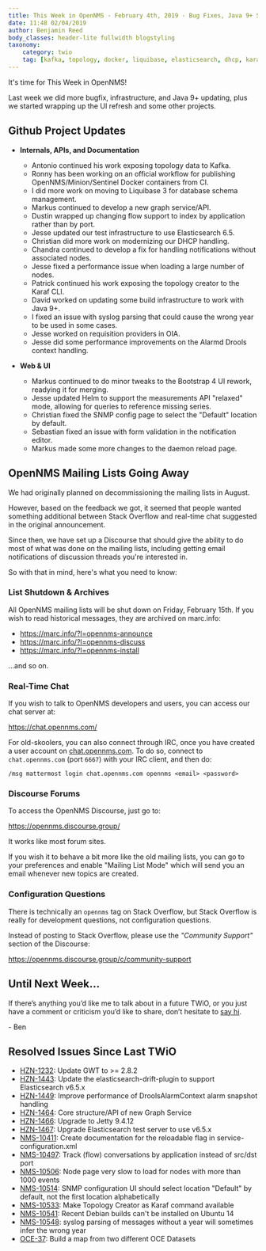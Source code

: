 ```yaml
---
title: This Week in OpenNMS - February 4th, 2019 - Bug Fixes, Java 9+ Support, New APIs, and UI Rework Wrapup
date: 11:48 02/04/2019
author: Benjamin Reed
body_classes: header-lite fullwidth blogstyling
taxonomy:
    category: twio
    tag: [kafka, topology, docker, liquibase, elasticsearch, dhcp, karaf, oia, drools, bootstrap, snmp, measurements]
---
```


It's time for This Week in OpenNMS!

Last week we did more bugfix, infrastructure, and Java 9+ updating, plus we started wrapping up the UI refresh and some other projects.

<!-- git log --author=bamboo@opennms.org --invert-grep --all --no-merges --color=always --since='2019-01-28 00:00:00' --until='2019-02-04 00:00:00' --format='%Cblue%ai %Cgreen%aN %Creset%s %Cblue(%H)%Cred%d' --author-date-order | sort | less -R -->


## Github Project Updates

* __Internals, APIs, and Documentation__

  * Antonio continued his work exposing topology data to Kafka.
  * Ronny has been working on an official workflow for publishing OpenNMS/Minion/Sentinel Docker containers from CI.
  * I did more work on moving to Liquibase 3 for database schema management.
  * Markus continued to develop a new graph service/API.
  * Dustin wrapped up changing flow support to index by application rather than by port.
  * Jesse updated our test infrastructure to use Elasticsearch 6.5.
  * Christian did more work on modernizing our DHCP handling.
  * Chandra continued to develop a fix for handling notifications without associated nodes.
  * Jesse fixed a performance issue when loading a large number of nodes.
  * Patrick continued his work exposing the topology creator to the Karaf CLI.
  * David worked on updating some build infrastructure to work with Java 9+.
  * I fixed an issue with syslog parsing that could cause the wrong year to be used in some cases.
  * Jesse worked on requisition providers in OIA.
  * Jesse did some performance improvements on the Alarmd Drools context handling.

* __Web & UI__

  * Markus continued to do minor tweaks to the Bootstrap 4 UI rework, readying it for merging.
  * Jesse updated Helm to support the measurements API "relaxed" mode, allowing for queries to reference missing series.
  * Christian fixed the SNMP config page to select the "Default" location by default.
  * Sebastian fixed an issue with form validation in the notification editor.
  * Markus made some more changes to the daemon reload page.


## OpenNMS Mailing Lists Going Away

We had originally planned on decommissioning the mailing lists in August.

However, based on the feedback we got, it seemed that people wanted something additional between Stack Overflow and real-time chat suggested in the original announcement.

Since then, we have set up a Discourse that should give the ability to do most of what was done on the mailing lists, including getting email notifications of discussion threads you're interested in.

So with that in mind, here's what you need to know:

### List Shutdown & Archives

All OpenNMS mailing lists will be shut down on Friday, February 15th. 
If you wish to read historical messages, they are archived on marc.info:

* https://marc.info/?l=opennms-announce
* https://marc.info/?l=opennms-discuss
* https://marc.info/?l=opennms-install

...and so on.

### Real-Time Chat

If you wish to talk to OpenNMS developers and users, you can access our chat server at:

https://chat.opennms.com/

For old-skoolers, you can also connect through IRC, once you have created a user account on [chat.opennms.com](https://chat.opennms.com/).
To do so, connect to `chat.opennms.com` (port `6667`) with your IRC client, and then do:

`/msg mattermost login chat.opennms.com opennms <email> <password>`

### Discourse Forums

To access the OpenNMS Discourse, just go to:

https://opennms.discourse.group/

It works like most forum sites.

If you wish it to behave a bit more like the old mailing lists, you can go to your preferences and enable "Mailing List Mode" which will send you an email whenever new topics are created.

### Configuration Questions

There is technically an `opennms` tag on Stack Overflow, but Stack Overflow is really for development questions, not configuration questions.

Instead of posting to Stack Overflow, please use the _"Community Support"_ section of the Discourse:

https://opennms.discourse.group/c/community-support



<!--
## Upcoming Events and Appearances

* **[FOSDEM - Brussels, Belgium - February 2nd and 3rd, 2019](https://fosdem.org/2019/)**

  Craig Gallen will be giving a [lightning talk on OpenNMS and MQTT](https://fosdem.org/2019/schedule/track/lightning_talks/) at FOSDEM in Brussels this year.
-->

## Until Next Week…

If there’s anything you’d like me to talk about in a future TWiO, or you just have a comment or criticism you’d like to share, don’t hesitate to [say hi](mailto:twio@opennms.org).

\- Ben

<!--
  https://github.com/OpenNMS/twio-fodder/blob/master/scripts/twio-issues-list.pl
-->

## Resolved Issues Since Last TWiO

* [HZN-1232](https://issues.opennms.org/browse/HZN-1232): Update GWT to >= 2.8.2
* [HZN-1443](https://issues.opennms.org/browse/HZN-1443): Update the elasticsearch-drift-plugin to support Elasticsearch v6.5.x
* [HZN-1449](https://issues.opennms.org/browse/HZN-1449): Improve performance of DroolsAlarmContext alarm snapshot handling
* [HZN-1464](https://issues.opennms.org/browse/HZN-1464): Core structure/API of new Graph Service
* [HZN-1466](https://issues.opennms.org/browse/HZN-1466): Upgrade to Jetty 9.4.12
* [HZN-1467](https://issues.opennms.org/browse/HZN-1467): Upgrade Elasticsearch test server to use v6.5.x
* [NMS-10411](https://issues.opennms.org/browse/NMS-10411): Create documentation for the reloadable flag in service-configuration.xml
* [NMS-10497](https://issues.opennms.org/browse/NMS-10497): Track (flow) conversations by application instead of src/dst port
* [NMS-10506](https://issues.opennms.org/browse/NMS-10506): Node page very slow to load for nodes with more than 1000 events
* [NMS-10514](https://issues.opennms.org/browse/NMS-10514): SNMP configuration UI should select location "Default" by default, not the first location alphabetically
* [NMS-10533](https://issues.opennms.org/browse/NMS-10533): Make Topology Creator as Karaf command available
* [NMS-10541](https://issues.opennms.org/browse/NMS-10541): Recent Debian builds can't be installed on Ubuntu 14
* [NMS-10548](https://issues.opennms.org/browse/NMS-10548): syslog parsing of messages without a year will sometimes infer the wrong year
* [OCE-37](https://issues.opennms.org/browse/OCE-37): Build a map from two different OCE Datasets